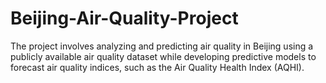 # Beijing-Air-Quality-Project
The project involves analyzing and predicting air quality in Beijing using a publicly available air quality dataset while developing predictive models to forecast air quality indices, such as the Air Quality Health Index (AQHI).
